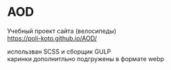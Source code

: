 # AOD
Учебный проект сайта (велосипеды)  
https://poli-koto.github.io/AOD/

использван SCSS и сборщик GULP  
каринки дополнитльно подгружены в формате webp
